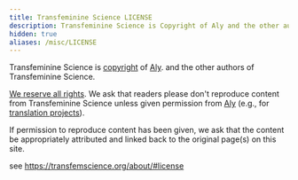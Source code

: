 ```yaml
---
title: Transfeminine Science LICENSE
description: Transfeminine Science is Copyright of Aly and the other authors of Transfeminine Science.
hidden: true
aliases: /misc/LICENSE
---
```


Transfeminine Science is [copyright](https://en.wikipedia.org/wiki/Copyright) of [Aly][aly].
and the other authors of Transfeminine Science.

[We reserve all rights](https://en.wikipedia.org/wiki/All_rights_reserved).
We ask that readers please don't reproduce content from Transfeminine Science unless given permission from [Aly][aly] (e.g., for [translation projects](https://transfemscience.org/misc/#transfeminine-science-translations)).

If permission to reproduce content has been given, we ask that the content be appropriately attributed and linked back to the original page(s) on this site.

see <https://transfemscience.org/about/#license>

[aly]: https://transfemscience.org/about/#aly
